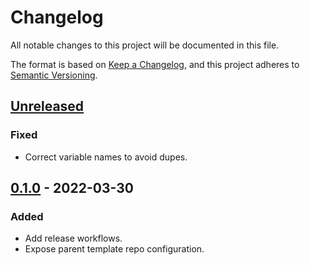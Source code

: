 # Changelog

All notable changes to this project will be documented in this file.

The format is based on [Keep a Changelog](https://keepachangelog.com/en/1.0.0/),
and this project adheres to [Semantic Versioning](https://semver.org/spec/v2.0.0.html).

## [Unreleased]

### Fixed

- Correct variable names to avoid dupes.

## [0.1.0] - 2022-03-30

### Added

- Add release workflows.
- Expose parent template repo configuration.

[Unreleased]: https://github.com/a7d-corp/terraform-github-modules/compare/v0.1.0...HEAD
[0.1.0]: https://github.com/a7d-corp/terraform-github-modules/releases/tag/v0.1.0
